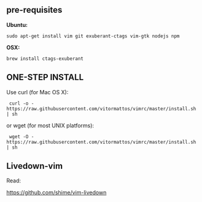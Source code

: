 ## pre-requisites

**Ubuntu:**

    sudo apt-get install vim git exuberant-ctags vim-gtk nodejs npm

**OSX:**

    brew install ctags-exuberant

## ONE-STEP INSTALL

Use curl (for Mac OS X):

     curl -o - https://raw.githubusercontent.com/vitormattos/vimrc/master/install.sh | sh

or wget (for most UNIX platforms):

     wget -O - https://raw.githubusercontent.com/vitormattos/vimrc/master/install.sh | sh

## Livedown-vim

Read:

https://github.com/shime/vim-livedown
